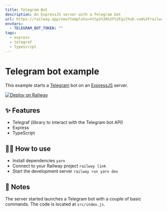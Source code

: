 ```yaml
---
title: Telegram Bot
description: An ExpressJS server with a Telegram bot
url: https://railway.app/new?template=https%3A%2F%2Fgithub.com%2Frailwayapp%2Fexamples%2Ftree%2Fmaster%2Fexamples%2Ftelegram-bot&envs=TELEGRAM_BOT_TOKEN
envVars:
  - TELEGRAM_BOT_TOKEN: ""
tags:
  - express
  - telegraf
  - typescript
---
```


# Telegram bot example

This example starts a [Telegram](https://telegram.org/) bot on an [ExpressJS](https://expressjs.com/) server.

[![Deploy on Railway](https://railway.app/button.svg)](https://railway.app/new?template=https%3A%2F%2Fgithub.com%2Frailwayapp%2Fexamples%2Ftree%2Fmaster%2Fexamples%2Ftelegram-bot&envs=TELEGRAM_BOT_TOKEN)

## ✨ Features

- Telegraf (library to interact with the Telegram bot API)
- Express
- TypeScript

## 💁‍♀️ How to use

- Install dependencies `yarn`
- Connect to your Railway project `railway link`
- Start the development server `railway run yarn dev`

## 📝 Notes

The server started launches a Telegram bot with a couple of basic commands. The code is located at `src/index.js`.
